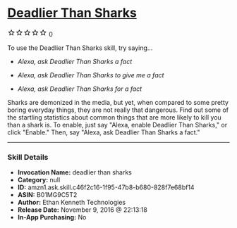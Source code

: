 # [Deadlier Than Sharks](http://alexa.amazon.com/#skills/amzn1.ask.skill.c46f2c16-1f95-47b8-b680-828f7e68bf14)
![0 stars](../../images/ic_star_border_black_18dp_1x.png)![0 stars](../../images/ic_star_border_black_18dp_1x.png)![0 stars](../../images/ic_star_border_black_18dp_1x.png)![0 stars](../../images/ic_star_border_black_18dp_1x.png)![0 stars](../../images/ic_star_border_black_18dp_1x.png) 0

To use the Deadlier Than Sharks skill, try saying...

* *Alexa, ask Deadlier Than Sharks a fact*

* *Alexa, ask Deadlier Than Sharks to give me a fact*

* *Alexa, ask Deadlier Than Sharks for a fact*

Sharks are demonized in the media, but yet, when compared to some pretty boring everyday things, they are not really that dangerous. Find out some of the startling statistics about common things that are more likely to kill you than a shark is.
To enable, just say "Alexa, enable Deadlier Than Sharks," or click "Enable." Then, say "Alexa, ask Deadlier Than Sharks a fact."

***

### Skill Details

* **Invocation Name:** deadlier than sharks
* **Category:** null
* **ID:** amzn1.ask.skill.c46f2c16-1f95-47b8-b680-828f7e68bf14
* **ASIN:** B01MG9C5T2
* **Author:** Ethan Kenneth Technologies
* **Release Date:** November 9, 2016 @ 22:13:18
* **In-App Purchasing:** No
